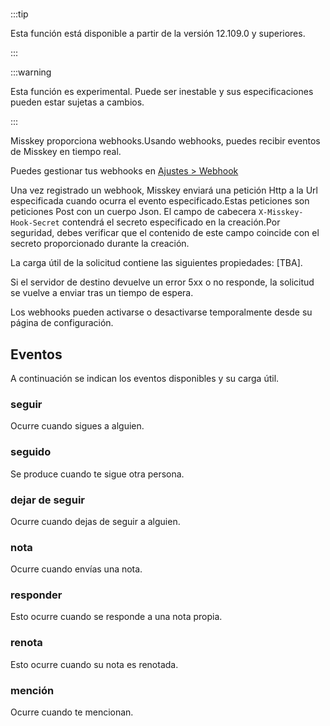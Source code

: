 #

:::tip

Esta función está disponible a partir de la versión 12.109.0 y superiores.

:::

:::warning

Esta función es experimental. Puede ser inestable y sus especificaciones pueden estar sujetas a cambios.

:::

Misskey proporciona webhooks.Usando webhooks, puedes recibir eventos de Misskey en tiempo real.

Puedes gestionar tus webhooks en [Ajustes > Webhook](x-mi-web://settings/webhook)

Una vez registrado un webhook, Misskey enviará una petición Http a la Url especificada cuando ocurra el evento especificado.Estas peticiones son peticiones Post con un cuerpo Json. El campo de cabecera `X-Misskey-Hook-Secret` contendrá el secreto especificado en la creación.Por seguridad, debes verificar que el contenido de este campo coincide con el secreto proporcionado durante la creación.

La carga útil de la solicitud contiene las siguientes propiedades: [TBA].

<MkSchemaViewerItemObject :schema="{
 type: 'object',
 properties: {
 	hookId: {
 		type: 'string',
 		description: 'Webhook ID',
 	},
 	userId: {
 		type: 'string',
 		description: 'Webhook作成者のユーザーID',
 	},
 	eventId: {
 		type: 'string',
 		description: 'イベントのID',
 	},
 	createdAt: {
 		type: 'integer',
 		description: 'イベントが発生した日時(UNIX time、ミリ秒)',
 	},
 	type: {
 		type: 'string',
 		description: 'イベントの種類',
 	},
 	body: {
 		type: 'object',
 		description: 'イベントのペイロード',
 	},
 }
}"/>

Si el servidor de destino devuelve un error 5xx o no responde, la solicitud se vuelve a enviar tras un tiempo de espera.

Los webhooks pueden activarse o desactivarse temporalmente desde su página de configuración.

## Eventos

A continuación se indican los eventos disponibles y su carga útil.

### seguir

Ocurre cuando sigues a alguien.

<MkSchemaViewerItemObject :schema="{
 type: 'object',
 properties: {
 	user: {
 		$ref: 'misskey://User',
 		description: 'フォローしたユーザー',
 	},
 }
}"/>

### seguido

Se produce cuando te sigue otra persona.

<MkSchemaViewerItemObject :schema="{
 type: 'object',
 properties: {
 	user: {
 		$ref: 'misskey://User',
 		description: 'フォローを行ったユーザー',
 	},
 }
}"/>

### dejar de seguir

Ocurre cuando dejas de seguir a alguien.

<MkSchemaViewerItemObject :schema="{
 type: 'object',
 properties: {
 	user: {
 		$ref: 'misskey://User',
 		description: 'フォロー解除したユーザー',
 	},
 }
}"/>

### nota

Ocurre cuando envías una nota.

<MkSchemaViewerItemObject :schema="{
 type: 'object',
 properties: {
 	note: {
 		$ref: 'misskey://Note',
 		description: '作成されたノート',
 	},
 }
}"/>

### responder

Esto ocurre cuando se responde a una nota propia.

<MkSchemaViewerItemObject :schema="{
 type: 'object',
 properties: {
 	note: {
 		$ref: 'misskey://Note',
 		description: '返信',
 	},
 }
}"/>

### renota

Esto ocurre cuando su nota es renotada.

<MkSchemaViewerItemObject :schema="{
 type: 'object',
 properties: {
 	note: {
 		$ref: 'misskey://Note',
 		description: 'Renote',
 	},
 }
}"/>

### mención

Ocurre cuando te mencionan.

<MkSchemaViewerItemObject :schema="{
 type: 'object',
 properties: {
 	note: {
 		$ref: 'misskey://Note',
 		description: 'メンションを含むノート',
 	},
 }
}"/>
